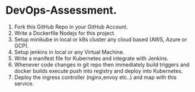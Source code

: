 # DevOps-Assessment.

1. Fork this GitHub Repo in your GitHub Account.
2. Write a Dockerfile Nodejs for this project.
3. Setup minikube in local or k8s cluster any cloud based (AWS, Azure or GCP).
4. Setup jenkins in local or any Virtual Machine. 
5. Write a manifest file for Kubernetes and integrate with Jenkins.
6. Whenever code changes in git repo then immediately build triggers and docker builds execute push into registry and deploy into Kubernetes.
7. Deploy the ingress controller (nginx,envoy etc..) and map with this service.
